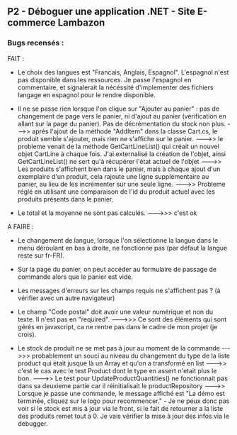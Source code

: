 ## P2 - Déboguer une application .NET - Site E-commerce Lambazon

### Bugs recensés : 


FAIT : 

- Le choix des langues est "Francais, Anglais, Espagnol". L'espagnol n'est pas disponible dans les ressources. Je passe l'espagnol en commentaire, et signalerait la nécéssité d'implementer des fichiers langage en espagnol pour le rendre disponible.

- Il ne se passe rien lorsque l'on clique sur "Ajouter au panier" : pas de changement de page vers le panier, ni d'ajout au panier (vérification en allant sur la page du panier). Pas de décrémentation du stock non plus. --->> aprés l'ajout de la méthode "AddItem" dans la classe Cart.cs, le produit semble s'ajouter, mais rien ne s'affiche sur le panier. --->> le probleme venait de la méthode GetCartLineList() qui créait un nouvel objet CartLine à chaque fois. J'ai externalisé la création de l'objet, ainsi GetCartLineList() ne sert qu'à récupérer l'état actuel de l'objet --->> Les produits s'affichent bien dans le panier, mais à chaque ajout d'un exemplaire d'un produit, cela rajoute une ligne supplémentaire au panier, au lieu de les incrémenter sur une seule ligne. --->> Probleme réglé en utilisant une comparaison de l'id du produit actuel avec les produits présents dans le panier.

- Le total et la moyenne ne sont pas calculés. --->>> c'est ok

A FAIRE : 

- Le changement de langue, lorsque l'on sélectionne la langue dans le menu déroulant en bas à droite, ne fonctionne pas (par défaut la langue reste sur fr-FR).

- Sur la page du panier, on peut accéder au formulaire de passage de commande alors que le panier est vide.

- Les messages d'erreurs sur les champs requis ne s'affichent pas ? (à vérifier avec un autre navigateur)

- Le champ "Code postal" doit avoir une valeur numérique et non du texte. Il n'est pas en "required". --->>> Ce sont des éléments qui sont gérés en javascript, ca ne rentre pas dans le cadre de mon projet (je crois).

- Le stock de produit ne se met pas à jour au moment de la commande --->>> probablement un souci au niveau du changement du type de la liste product qui était jusque là un Array et qu'on a transformé en list 
--->> c'est le cas avec le test Product dont le type en assert n'etait plus le bon.
--->> Le test pour UpdateProductQuantities() ne fonctionnait pas dans sa deuxieme partie car il réinitialisait le productRepository
--->> Lorsque je passe une commande, le message affiché est "La démo est terminée, cliquez sur le logo pour recommencer." - Je ne peux donc pas voir si le stock est mis à jour via le front, si le fait de retourner a la liste des produits remet tout à 0. Je vais vérifier la mise à jour des infos via le debugger.




